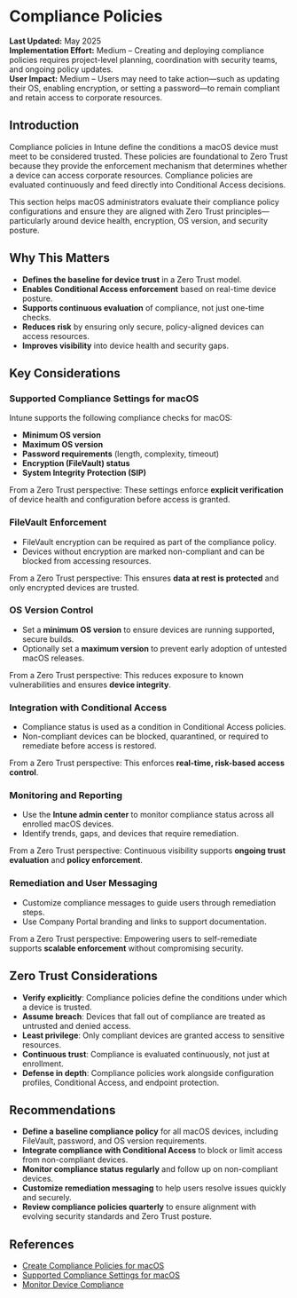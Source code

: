 # Compliance Policies

**Last Updated:** May 2025  
**Implementation Effort:** Medium – Creating and deploying compliance policies requires project-level planning, coordination with security teams, and ongoing policy updates.  
**User Impact:** Medium – Users may need to take action—such as updating their OS, enabling encryption, or setting a password—to remain compliant and retain access to corporate resources.

## Introduction

Compliance policies in Intune define the conditions a macOS device must meet to be considered trusted. These policies are foundational to Zero Trust because they provide the enforcement mechanism that determines whether a device can access corporate resources. Compliance policies are evaluated continuously and feed directly into Conditional Access decisions.

This section helps macOS administrators evaluate their compliance policy configurations and ensure they are aligned with Zero Trust principles—particularly around device health, encryption, OS version, and security posture.

## Why This Matters

- **Defines the baseline for device trust** in a Zero Trust model.
- **Enables Conditional Access enforcement** based on real-time device posture.
- **Supports continuous evaluation** of compliance, not just one-time checks.
- **Reduces risk** by ensuring only secure, policy-aligned devices can access resources.
- **Improves visibility** into device health and security gaps.

## Key Considerations

### Supported Compliance Settings for macOS

Intune supports the following compliance checks for macOS:

- **Minimum OS version**  
- **Maximum OS version**  
- **Password requirements** (length, complexity, timeout)  
- **Encryption (FileVault) status**  
- **System Integrity Protection (SIP)**  

From a Zero Trust perspective: These settings enforce **explicit verification** of device health and configuration before access is granted.

### FileVault Enforcement

- FileVault encryption can be required as part of the compliance policy.
- Devices without encryption are marked non-compliant and can be blocked from accessing resources.

From a Zero Trust perspective: This ensures **data at rest is protected** and only encrypted devices are trusted.

### OS Version Control

- Set a **minimum OS version** to ensure devices are running supported, secure builds.
- Optionally set a **maximum version** to prevent early adoption of untested macOS releases.

From a Zero Trust perspective: This reduces exposure to known vulnerabilities and ensures **device integrity**.

### Integration with Conditional Access

- Compliance status is used as a condition in Conditional Access policies.
- Non-compliant devices can be blocked, quarantined, or required to remediate before access is restored.

From a Zero Trust perspective: This enforces **real-time, risk-based access control**.

### Monitoring and Reporting

- Use the **Intune admin center** to monitor compliance status across all enrolled macOS devices.
- Identify trends, gaps, and devices that require remediation.

From a Zero Trust perspective: Continuous visibility supports **ongoing trust evaluation** and **policy enforcement**.

### Remediation and User Messaging

- Customize compliance messages to guide users through remediation steps.
- Use Company Portal branding and links to support documentation.

From a Zero Trust perspective: Empowering users to self-remediate supports **scalable enforcement** without compromising security.

## Zero Trust Considerations
- **Verify explicitly**: Compliance policies define the conditions under which a device is trusted.
- **Assume breach**: Devices that fall out of compliance are treated as untrusted and denied access.
- **Least privilege**: Only compliant devices are granted access to sensitive resources.
- **Continuous trust**: Compliance is evaluated continuously, not just at enrollment.
- **Defense in depth**: Compliance policies work alongside configuration profiles, Conditional Access, and endpoint protection.

## Recommendations

- **Define a baseline compliance policy** for all macOS devices, including FileVault, password, and OS version requirements.
- **Integrate compliance with Conditional Access** to block or limit access from non-compliant devices.
- **Monitor compliance status regularly** and follow up on non-compliant devices.
- **Customize remediation messaging** to help users resolve issues quickly and securely.
- **Review compliance policies quarterly** to ensure alignment with evolving security standards and Zero Trust posture.

## References

- [Create Compliance Policies for macOS](https://learn.microsoft.com/en-us/mem/intune/protect/compliance-policy-create)  
- [Supported Compliance Settings for macOS](https://learn.microsoft.com/en-us/mem/intune/protect/compliance-policy-settings-macos)  
- [Monitor Device Compliance](https://learn.microsoft.com/en-us/mem/intune/protect/device-compliance-get-started)

